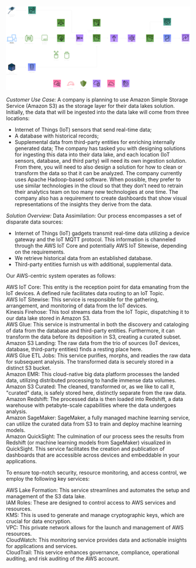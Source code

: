 ![logo](datalake.png)

*Customer Use Case:* A company is planning to use Amazon Simple Storage Service (Amazon S3) as the storage layer for their data lakes solution. Initially, the data that will be ingested into the data lake will come from three locations:
- Internet of Things (IoT) sensors that send real-time data;
- A database with historical records;
- Supplemental data from third-party entities for enriching internally generated data;
The company has tasked you with designing solutions for ingesting this data into their data lake, and each location (IoT sensors, database, and third party) will need its own ingestion solution. From there, you will need to also design a solution for how to clean or transform the data so that it can be analyzed. The company currently uses Apache Hadoop-based software. When possible, they prefer to use similar technologies in the cloud so that they don’t need to retrain their analytics team on too many new technologies at one time. The company also has a requirement to create dashboards that show visual representations of the insights they derive from the data.

*Solution Overview:*
Data Assimilation: Our process encompasses a set of disparate data sources:
- Internet of Things (IoT) gadgets transmit real-time data utilizing a device gateway and the IoT MQTT protocol. This information is channeled through the AWS IoT Core and potentially AWS IoT Sitewise, depending on the requirements.
- We retrieve historical data from an established database.
- Third-party entities furnish us with additional, supplemental data.

Our AWS-centric system operates as follows: 

AWS IoT Core: This entity is the reception point for data emanating from the IoT devices. A defined rule facilitates data routing to an IoT Topic.       
AWS IoT Sitewise: This service is responsible for the gathering, arrangement, and monitoring of data from the IoT devices.      
Kinesis Firehose: This tool streams data from the IoT Topic, dispatching it to our data lake stored in Amazon S3.      
AWS Glue: This service is instrumental in both the discovery and cataloging of data from the database and third-party entities. Furthermore, it can transform the data before its deposition in S3, creating a curated subset.      
Amazon S3 Landing: The raw data from the trio of sources (IoT devices, database, third-party entities) finds a resting place here.      
AWS Glue ETL Jobs: This service purifies, morphs, and readies the raw data for subsequent analysis. The transformed data is securely stored in a distinct S3 bucket.      
Amazon EMR: This cloud-native big data platform processes the landed data, utilizing distributed processing to handle immense data volumes.      
Amazon S3 Curated: The cleaned, transformed or, as we like to call it, "curated" data, is safely stored here, distinctly separate from the raw data.      
Amazon Redshift: The processed data is then loaded into Redshift, a data warehouse with petabyte-scale capabilities where the data undergoes analysis.      
Amazon SageMaker: SageMaker, a fully managed machine learning service, can utilize the curated data from S3 to train and deploy machine learning models.      
Amazon QuickSight: The culmination of our process sees the results from Redshift (or machine learning models from SageMaker) visualized in QuickSight. This service facilitates the creation and publication of dashboards that are accessible across devices and embeddable in your applications.      

To ensure top-notch security, resource monitoring, and access control, we employ the following key services:

AWS Lake Formation: This service streamlines and automates the setup and management of the S3 data lake.      
IAM Roles: These are designed to control access to AWS services and resources.      
KMS: This is used to generate and manage cryptographic keys, which are crucial for data encryption.      
VPC: This private network allows for the launch and management of AWS resources.      
CloudWatch: This monitoring service provides data and actionable insights for applications and services.      
CloudTrail: This service enhances governance, compliance, operational auditing, and risk auditing of the AWS account.      
